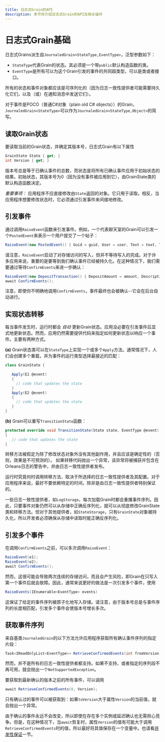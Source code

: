 ```yaml
---
title: 日志式Grain的API
description: 本节将介绍日志式Grain的API及相关操作
---
```


# 日志式Grain基础

日志式Grains派生自`JournaledGrain<StateType,EventType>`，泛型参数如下：

* `StateType`代表Grain的状态。其必须是一个带`public`默认构造函数的类。
* `EventType`是所有可以为这个Grain引发的事件的共同超类型，可以是类或者接口。

所有的状态和事件对象都应该是可序列化的（因为日志一致性提供者可能需要持久化它们，以及（或）在通知消息中发送它们）。

对于事件是POCO（普通C#对象（plain old C# objects））的Grain，`JournaledGrain<StateType>`可以作为`JournaledGrain<StateType,Object>`的简写。

## 读取Grain状态

要读取当前的Grain状态，并确定其版本号，日志式Grain有以下属性

```csharp
GrainState State { get; }
int Version { get; }
```

版本号总是等于已确认事件的总数，而状态是将所有已确认事件应用于初始状态的结果。初始状态，其版本号为0（因为没有事件被应用到它），由GrainState类的默认构造函数决定。

_重要事项：_ 应用程序不应直接修改由`State`返回的对象。它只用于读取。相反，当应用程序想要修改状态时，它必须通过引发事件来间接地修改。

## 引发事件

通过调用`RaiseEvent`函数来引发事件。例如，一个代表聊天室的Grain可以引发一个`PostedEvent`来表示一个用户提交了一个帖子：

```csharp
RaiseEvent(new PostedEvent() { Guid = guid, User = user, Text = text, Timestamp = DateTime.UtcNow });
```

请注意，`RaiseEvent`启动了对存储访问的写入，但并不等待写入的完成。对于许多应用来说，重要的是要等到我们确认事件已经被持久化。在这种情况下，我们需要通过等待`ConfirmEvents`来进一步确认：

```csharp
RaiseEvent(new DepositTransaction() { DepositAmount = amount, Description = description });
await ConfirmEvents();
```

注意，即使你不明确地调用`ConfirmEvents`，事件最终也会被确认--它会在后台自动进行。

## 实现状态转移

每当事件发生时，运行时都会 _自动_ 更新Grain状态。应用没必要在引发事件后显式地更新状态。然而，应用仍然需要提供代码来指定如何更新状态以响应一个事件。主要有两种方式。

**(a)** Grain状态类可以在`StateType`上实现一个或多个`Apply`方法。通常情况下，人们会创建多个重载，并为事件的运行类型选择最接近的匹配：
```csharp
class GrainState {
   
   Apply(E1 @event)  
   {
     // code that updates the state
   }
   Apply(E2 @event)  
   {
     // code that updates the state
   }
}
```
**(b)** Grain可以重写`TransitionState`函数：
```csharp
protected override void TransitionState(State state, EventType @event)
{
   // code that updates the state
}
```
转移方法被假定为除了修改状态对象外没有其他副作用，并且应该是确定性的（否则，效果是不可预测的）。 如果转移代码抛出一个异常，该异常将被捕获并包含在Orleans日志的警告中，并由日志一致性提供者发布。 

运行时究竟何时调用转移方法，取决于所选择的日志一致性提供者及其配置。对于应用程序来说，最好不要依赖特定的时间，除非是由日志一致性提供者特别保证的。

一些日志一致性提供者，如`LogStorage`，每次加载Grain时都会重播事件序列。因此，只要事件对象仍然可以从存储中正确反序列化，就可以从彻底修改GrainState类和转移方法。但对于其他提供者，如`StateStorage`，只有`GrainState`对象被持久化，所以开发者必须确保从存储中读取时能正确反序列化。

## 引发多个事件

在调用`ConfirmEvents`之前，可以多次调用`RaiseEvent`：

```csharp
RaiseEvent(e1);
RaiseEvent(e2);
await ConfirmEvents();
```
然而，这很可能会导致两次连续的存储访问，而且会产生风险，即Grain在只写入第一个事件后就会故障。因此，通常来说更好的做法是一次引发多个事件，使用

```csharp
RaiseEvents(IEnumerable<EventType> events)
```

这保证了给定的事件序列被原子化地写入存储。请注意，由于版本号总是与事件序列的长度相匹配，引发多个事件会使版本号增长多次。

## 获取事件序列

来自基类`JournaledGrain`的以下方法允许应用程序获取所有确认事件序列的指定片段：

```csharp
Task<IReadOnlyList<EventType>> RetrieveConfirmedEvents(int fromVersion, int toVersion)
```

然而，并不是所有的日志一致性提供者都支持。如果不支持，或者指定的序列段不再可用，就会抛出一个`NotSupportedException`。

要获取到最新确认的版本之前的所有事件，可以调用

```csharp
await RetrieveConfirmedEvents(0, Version);
```
 
只有确认过的事件可以被获取到：如果`toVersion`大于属性`Version`的当前值，就会抛出一个异常。

由于确认的事件永远不会改变，所以即使在存在多个实例或延迟确认也无需担心竞争。但是，在这种情况下，当`await`恢复时，属性`Version`的值有可能大于调用`RetrieveConfirmedEvents`时的值，所以最好将其值保存在一个变量中。也请看[并发性保证](immediate_vs_delayed_confirmation.md#Concurrency-Guarantees)一节。